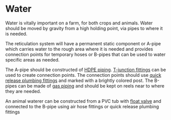 # Water

Water is vitally important on a farm, for both crops and animals. Water should be moved by gravity from a high holding point, via pipes to where it is needed.

The reticulation system will have a permanent static component or A-pipe which carries water to the rough area where it is needed and provides connection points for temporary hoses or B-pipes that can be used to water specific areas as needed.

The A-pipe should be constructed of [HDPE piping](https://www.waterirrigation.co.uk/pipes-and-fittings/polyethylene-supply-pipe/high-density-polyethylene-hdpe-pipe.html). [T-junction fittings](https://www.waterirrigation.co.uk/catalog/product/view/id/44093/s/hydrosure-elite-tee-compression-with-male-thread-offtake-25mm-x-1-2-bsp/?utm_source=google_shopping&gclid=Cj0KCQjwqs3rBRCdARIsADe1pfTf-HepkcHSCNIzRiJgtWfaUlll39A9wyO_ayufS3hN5IBcSde1QpYaAnUWEALw_wcB) can be used to create connection points. The connection points should use [quick release plumbing fittings](https://www.tubes-international.com/products/industrial-fittings/quick-release-water-couplings/) and marked with a brightly colored post. The B-pipes can be made of [gas piping](https://www.plasticdrainage.co.uk/yellow-gas-mdpe-pipe.html?pid=12636#1035=352&984=276&fo_c=1765&fo_k=b8400aa557286e86e8d7d83457c525b7&fo_s=gplauk&gclid=Cj0KCQjwqs3rBRCdARIsADe1pfQA1MYtNSfUnxUt0sOVN5WAhmYkWNBjWuek08XxF2edu-Xc0V8ExCoaAmTeEALw_wcB) and should be kept on reels near to where they are needed.

An animal waterer can be constructed from a PVC tub with [float valve](https://www.screwfix.com/c/heating-plumbing/float-valves/cat831620) and connected to the B-pipe using air hose fittings or quick release plumbing fittings
